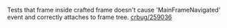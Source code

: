 Tests that frame inside crafted frame doesn't cause 'MainFrameNavigated' event and correctly attaches to frame tree. [crbug/259036](https://code.google.com/p/chromium/issues/detail?id=259036)
